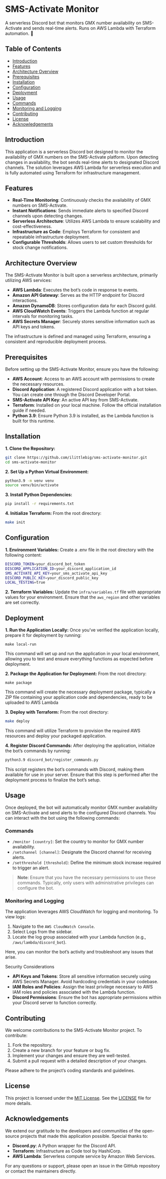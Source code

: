# SMS-Activate Monitor
A serverless Discord bot that monitors GMX number availability on SMS-Activate and sends real-time alerts. Runs on AWS Lambda with Terraform automation. 🚀

## Table of Contents
- [Introduction](#introduction)
- [Features](#features)
- [Architecture Overview](#architecture-overview)
- [Prerequisites](#prerequisites)
- [Installation](#installation)
- [Configuration](#configuration)
- [Deployment](#deployment)
- [Usage](#usage)
- [Commands](#commands)
- [Monitoring and Logging](#monitoring-and-logging)
- [Contributing](#contributing)
- [License](#license)
- [Acknowledgements](#acknowledgements)

## Introduction
This application is a serverless Discord bot designed to monitor the availability of GMX numbers on the SMS-Activate platform. Upon detecting changes in availability, the bot sends real-time alerts to designated Discord channels. The solution leverages AWS Lambda for serverless execution and is fully automated using Terraform for infrastructure management.

## Features
- **Real-Time Monitoring**: Continuously checks the availability of GMX numbers on SMS-Activate.
- **Instant Notifications**: Sends immediate alerts to specified Discord channels upon detecting changes.
- **Serverless Architecture**: Utilizes AWS Lambda to ensure scalability and cost-effectiveness.
- **Infrastructure as Code**: Employs Terraform for consistent and repeatable infrastructure deployment.
- **Configurable Thresholds**: Allows users to set custom thresholds for stock change notifications.

## Architecture Overview
The SMS-Activate Monitor is built upon a serverless architecture, primarily utilizing AWS services:
- **AWS Lambda**: Executes the bot’s code in response to events.
- **Amazon API Gateway**: Serves as the HTTP endpoint for Discord interactions.
- **Amazon DynamoDB**: Stores configuration data for each Discord guild.
- **AWS CloudWatch Events**: Triggers the Lambda function at regular intervals for monitoring tasks.
- **AWS Secrets Manager**: Securely stores sensitive information such as API keys and tokens.

The infrastructure is defined and managed using Terraform, ensuring a consistent and reproducible deployment process.

## Prerequisites
Before setting up the SMS-Activate Monitor, ensure you have the following:
- **AWS Account**: Access to an AWS account with permissions to create the necessary resources.
- **Discord Application**: A registered Discord application with a bot token. You can create one through the Discord Developer Portal.
- **SMS-Activate API Key**: An active API key from SMS-Activate.
- **Terraform**: Installed on your local machine. Follow the official installation guide if needed.
- **Python 3.9**: Ensure Python 3.9 is installed, as the Lambda function is built for this runtime.

## Installation
**1. Clone the Repository:**
  ```bash
  git clone https://github.com/ilittlebig/sms-activate-monitor.git
  cd sms-activate-monitor
  ```

**2. Set Up a Python Virtual Environment:**
  ```bash
  python3.9 -m venv venv
  source venv/bin/activate
  ```

**3. Install Python Dependencies:**
  ```bash
  pip install -r requirements.txt
  ```

**4. Initialize Terraform:**
  From the root directory:
  ```bash
  make init
  ```

## Configuration
**1. Environment Variables:**
Create a .env file in the root directory with the following content:
```bash
DISCORD_TOKEN=your_discord_bot_token
DISCORD_APPLICATION_ID=your_discord_application_id
SMS_ACTIVATE_API_KEY=your_sms_activate_api_key
DISCORD_PUBLIC_KEY=your_discord_public_key
LOCAL_TESTING=true
```

**2. Terraform Variables:**
Update the `infra/variables.tf` file with appropriate values for your environment. Ensure that the `aws_region` and other variables are set correctly.

## Deployment
**1. Run the Application Locally:**
Once you’ve verified the application locally, prepare it for deployment by running:
```
make local-run
```
This command will set up and run the application in your local environment, allowing you to test and ensure everything functions as expected before deployment.

**2. Package the Application for Deployment:**
From the root directory:
```
make package
```
This command will create the necessary deployment package, typically a ZIP file containing your application code and dependencies, ready to be uploaded to AWS Lambda

**3. Deploy with Terraform:**
From the root directory:
```bash
make deploy
```
This command will utilize Terraform to provision the required AWS resources and deploy your packaged application.

**4. Register Discord Commands:**
After deploying the application, initialize the bot’s commands by running:
```bash
python3.9 discord_bot/register_commands.py
```
This script registers the bot’s commands with Discord, making them available for use in your server. Ensure that this step is performed after the deployment process to finalize the bot’s setup.

## Usage
Once deployed, the bot will automatically monitor GMX number availability on SMS-Activate and send alerts to the configured Discord channels. You can interact with the bot using the following commands:

### Commands
- `/monitor [country]`: Set the country to monitor for GMX number availability.
- `/setchannel [channel]`: Designate the Discord channel for receiving alerts.
- `/setthreshold [threshold]`: Define the minimum stock increase required to trigger an alert.

> **Note**: Ensure that you have the necessary permissions to use these commands. Typically, only users with administrative privileges can configure the bot.

### Monitoring and Logging
The application leverages AWS CloudWatch for logging and monitoring. To view logs:
1. Navigate to the `AWS CloudWatch Console`.
2. Select Logs from the sidebar.
3. Locate the log group associated with your Lambda function (e.g., `/aws/lambda/discord_bot`).

Here, you can monitor the bot’s activity and troubleshoot any issues that arise.

Security Considerations
- **API Keys and Tokens**: Store all sensitive information securely using AWS Secrets Manager. Avoid hardcoding credentials in your codebase.
- **IAM Roles and Policies**: Assign the least privilege necessary to AWS IAM roles and policies associated with the Lambda function.
- **Discord Permissions**: Ensure the bot has appropriate permissions within your Discord server to function correctly.

## Contributing
We welcome contributions to the SMS-Activate Monitor project. To contribute:
1. Fork the repository.
2. Create a new branch for your feature or bug fix.
3. Implement your changes and ensure they are well-tested.
4. Submit a pull request with a detailed description of your changes.

Please adhere to the project’s coding standards and guidelines.

## License
This project is licensed under the [MIT License](LICENSE). See the [LICENSE](LICENSE) file for more details.

## Acknowledgements
We extend our gratitude to the developers and communities of the open-source projects that made this application possible. Special thanks to:
- **Discord.py**: A Python wrapper for the Discord API.
- **Terraform**: Infrastructure as Code tool by HashiCorp.
- **AWS Lambda**: Serverless compute service by Amazon Web Services.

For any questions or support, please open an issue in the GitHub repository or contact the maintainers directly.
